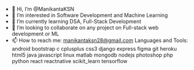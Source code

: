 - 👋 Hi, I’m @ManikantaKSN
- 👀 I’m interested in Software Development and Machine Learning
- 🌱 I’m currently learning DSA, Full-Stack Development
- 💞️ I’m looking to collaborate on any project on Full-stack web development or ML
- 📫 How to reach me: manikantaksn28@gmail.com
Languages and Tools:
android bootstrap c cplusplus css3 django express figma git heroku html5 java javascript linux matlab mongodb nodejs photoshop php python react reactnative scikit_learn tensorflow
<!---
ManikantaKSN/ManikantaKSN is a ✨ special ✨ repository because its `README.md` (this file) appears on your GitHub profile.
You can click the Preview link to take a look at your changes.
--->
